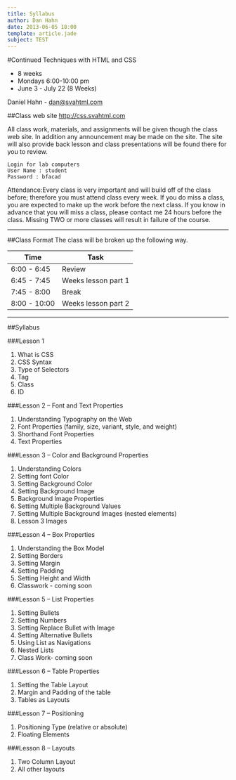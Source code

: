 ```yaml
---
title: Syllabus
author: Dan Hahn
date: 2013-06-05 18:00
template: article.jade
subject: TEST
---
```

#Continued Techniques with HTML and CSS

* 8 weeks
* Mondays 6:00-10:00 pm
* June 3 - July 22 (8 Weeks)

Daniel Hahn - dan@svahtml.com


##Class web site
http://css.svahtml.com

All class work, materials, and assignments will be given though the class web site.  In addition any announcement may be made on the site.
The site will also provide back lesson and class presentations will be found there for you to review.


	Login for lab computers
	User Name : student
	Password : bfacad


Attendance:Every class is very important and will build off of the class before; therefore you must attend class every week. If you do miss a class, you are expected to make up the work before the next class. If you know in advance that you will miss a class, please contact me 24 hours before the class. Missing TWO or more classes will result in failure of the course.

---

##Class Format
The class will be broken up the following way.

Time|Task
-|-
6:00 - 6:45|Review
6:45 - 7:45|Weeks lesson part 1
7:45 - 8:00|Break
8:00 - 10:00|Weeks lesson part 2

---

##Syllabus

###Lesson 1

1. What is CSS
2. CSS Syntax
3. Type of Selectors
4. Tag
5. Class
6. ID

###Lesson 2 – Font and Text Properties

1. Understanding Typography on the Web
2. Font Properties (family, size, variant, style, and weight)
3. Shorthand Font Properties
4. Text Properties

###Lesson 3 – Color and Background Properties
1. Understanding Colors
2. Setting font Color
3. Setting Background Color
4. Setting Background Image
5. Background Image Properties
6. Setting Multiple Background Values
7. Setting Multiple Background Images (nested elements)
8. Lesson 3 Images

###Lesson 4 – Box Properties

1. Understanding the Box Model
2. Setting Borders
3. Setting Margin
4. Setting Padding
5. Setting Height and Width
6. Classwork - coming soon

###Lesson 5 – List Properties

1. Setting Bullets
2. Setting Numbers
3. Setting Replace Bullet with Image
4. Setting Alternative Bullets
5. Using List as Navigations
6. Nested Lists
7. Class Work- coming soon

###Lesson 6 – Table Properties
1. Setting the Table Layout
2. Margin and Padding of the table
3. Tables as Layouts

###Lesson 7 – Positioning

1. Positioning Type (relative or absolute)
2. Floating Elements

###Lesson 8 – Layouts

1. Two Column Layout
2. All other layouts